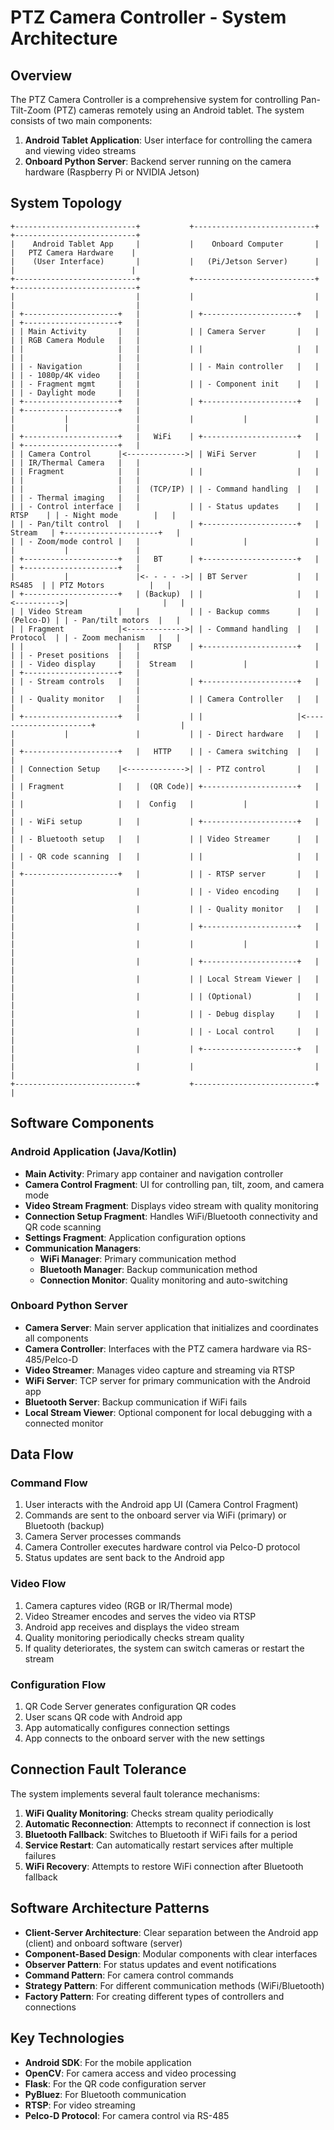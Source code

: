 # PTZ Camera Controller - System Architecture

## Overview

The PTZ Camera Controller is a comprehensive system for controlling Pan-Tilt-Zoom (PTZ) cameras remotely using an Android tablet. The system consists of two main components:

1. **Android Tablet Application**: User interface for controlling the camera and viewing video streams
2. **Onboard Python Server**: Backend server running on the camera hardware (Raspberry Pi or NVIDIA Jetson)

## System Topology

```
+---------------------------+           +---------------------------+           +---------------------------+
|    Android Tablet App     |           |    Onboard Computer       |           |   PTZ Camera Hardware    |
|    (User Interface)       |           |   (Pi/Jetson Server)      |           |                          |
+---------------------------+           +---------------------------+           +---------------------------+
|                           |           |                           |           |                           |
| +---------------------+   |           | +---------------------+   |           | +---------------------+   |
| | Main Activity       |   |           | | Camera Server       |   |           | | RGB Camera Module   |   |
| |                     |   |           | |                     |   |           | |                     |   |
| | - Navigation        |   |           | | - Main controller   |   |           | | - 1080p/4K video    |   |
| | - Fragment mgmt     |   |           | | - Component init    |   |           | | - Daylight mode     |   |
| +---------------------+   |           | +---------------------+   |           | +---------------------+   |
|           |               |           |           |               |           |           |               |
| +---------------------+   |   WiFi    | +---------------------+   |           | +---------------------+   |
| | Camera Control      |<------------->| | WiFi Server         |   |           | | IR/Thermal Camera   |   |
| | Fragment            |   |           | |                     |   |           | |                     |   |
| |                     |   |  (TCP/IP) | | - Command handling  |   |           | | - Thermal imaging   |   |
| | - Control interface |   |           | | - Status updates    |   |   RTSP    | | - Night mode        |   |
| | - Pan/tilt control  |   |           | +---------------------+   |  Stream   | +---------------------+   |
| | - Zoom/mode control |   |           |           |               |           |           |               |
| +---------------------+   |   BT      | +---------------------+   |           | +---------------------+   |
|           |               |<- - - - ->| | BT Server           |   |    RS485  | | PTZ Motors          |   |
| +---------------------+   | (Backup)  | |                     |   |<---------->|                     |   |
| | Video Stream        |   |           | | - Backup comms      |   |  (Pelco-D) | | - Pan/tilt motors  |   |
| | Fragment            |<------------->| | - Command handling  |   |  Protocol  | | - Zoom mechanism   |   |
| |                     |   |   RTSP    | +---------------------+   |           | | - Preset positions  |   |
| | - Video display     |   |  Stream   |           |               |           | +---------------------+   |
| | - Stream controls   |   |           | +---------------------+   |           |                           |
| | - Quality monitor   |   |           | | Camera Controller   |   |           |                           |
| +---------------------+   |           | |                     |<----------------------+                   |
|           |               |           | | - Direct hardware   |   |                                       |
| +---------------------+   |   HTTP    | | - Camera switching  |   |                                       |
| | Connection Setup    |<------------->| | - PTZ control       |   |                                       |
| | Fragment            |   |  (QR Code)| +---------------------+   |                                       |
| |                     |   |  Config   |           |               |                                       |
| | - WiFi setup        |   |           | +---------------------+   |                                       |
| | - Bluetooth setup   |   |           | | Video Streamer      |   |                                       |
| | - QR code scanning  |   |           | |                     |   |                                       |
| +---------------------+   |           | | - RTSP server       |   |                                       |
|                           |           | | - Video encoding    |   |                                       |
|                           |           | | - Quality monitor   |   |                                       |
|                           |           | +---------------------+   |                                       |
|                           |           |           |               |                                       |
|                           |           | +---------------------+   |                                       |
|                           |           | | Local Stream Viewer |   |                                       |
|                           |           | | (Optional)          |   |                                       |
|                           |           | | - Debug display     |   |                                       |
|                           |           | | - Local control     |   |                                       |
|                           |           | +---------------------+   |                                       |
|                           |           |                           |                                       |
+---------------------------+           +---------------------------+                                       |
```

## Software Components

### Android Application (Java/Kotlin)

- **Main Activity**: Primary app container and navigation controller
- **Camera Control Fragment**: UI for controlling pan, tilt, zoom, and camera mode
- **Video Stream Fragment**: Displays video stream with quality monitoring
- **Connection Setup Fragment**: Handles WiFi/Bluetooth connectivity and QR code scanning
- **Settings Fragment**: Application configuration options
- **Communication Managers**:
  - **WiFi Manager**: Primary communication method
  - **Bluetooth Manager**: Backup communication method
  - **Connection Monitor**: Quality monitoring and auto-switching

### Onboard Python Server

- **Camera Server**: Main server application that initializes and coordinates all components
- **Camera Controller**: Interfaces with the PTZ camera hardware via RS-485/Pelco-D
- **Video Streamer**: Manages video capture and streaming via RTSP
- **WiFi Server**: TCP server for primary communication with the Android app
- **Bluetooth Server**: Backup communication if WiFi fails
- **Local Stream Viewer**: Optional component for local debugging with a connected monitor

## Data Flow

### Command Flow
1. User interacts with the Android app UI (Camera Control Fragment)
2. Commands are sent to the onboard server via WiFi (primary) or Bluetooth (backup)
3. Camera Server processes commands 
4. Camera Controller executes hardware control via Pelco-D protocol
5. Status updates are sent back to the Android app

### Video Flow
1. Camera captures video (RGB or IR/Thermal mode)
2. Video Streamer encodes and serves the video via RTSP
3. Android app receives and displays the video stream
4. Quality monitoring periodically checks stream quality
5. If quality deteriorates, the system can switch cameras or restart the stream

### Configuration Flow
1. QR Code Server generates configuration QR codes
2. User scans QR code with Android app
3. App automatically configures connection settings
4. App connects to the onboard server with the new settings

## Connection Fault Tolerance

The system implements several fault tolerance mechanisms:

1. **WiFi Quality Monitoring**: Checks stream quality periodically
2. **Automatic Reconnection**: Attempts to reconnect if connection is lost
3. **Bluetooth Fallback**: Switches to Bluetooth if WiFi fails for a period
4. **Service Restart**: Can automatically restart services after multiple failures
5. **WiFi Recovery**: Attempts to restore WiFi connection after Bluetooth fallback

## Software Architecture Patterns

- **Client-Server Architecture**: Clear separation between the Android app (client) and onboard software (server)
- **Component-Based Design**: Modular components with clear interfaces
- **Observer Pattern**: For status updates and event notifications
- **Command Pattern**: For camera control commands
- **Strategy Pattern**: For different communication methods (WiFi/Bluetooth)
- **Factory Pattern**: For creating different types of controllers and connections

## Key Technologies

- **Android SDK**: For the mobile application
- **OpenCV**: For camera access and video processing
- **Flask**: For the QR code configuration server
- **PyBluez**: For Bluetooth communication
- **RTSP**: For video streaming
- **Pelco-D Protocol**: For camera control via RS-485